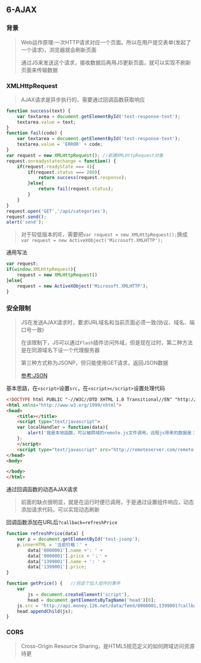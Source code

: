 ## 6-AJAX

### 背景
> Web运作原理:一次HTTP请求对应一个页面。所以在用户提交表单(发起了一个请求)，浏览器就会刷新页面
>
> 通过JS来发送这个请求，接收数据后再用JS更新页面，就可以实现不刷新页面来传输数据

### XMLHttpRequest
> AJAX请求是异步执行的，需要通过回调函数获取响应
```javascript
function success(text) {
    var textarea = document.getElementById('test-response-text');
    textarea.value = text;
}
function fail(code) {
    var textarea = document.getElementById('test-response-text');
    textarea.value = 'ERROR' + code;
}
var request = new XMLHttpRequest(); //新建XMLHttpRequest对象
request.onreadystatechange = function() {
    if(request.readyState === 4){
        if(request.status === 200){
            return success(request.response);       
        }else{
            return fail(request.status);
        }
    }
}
request.open('GET','/api/categories');
request.send();
alert('send');
```
> 对于较低版本的IE，需要把`var request = new XMLHttpRequest();`换成`var request = new ActiveXObject('Microsoft.XMLHTTP');`

通用写法
```javascript
var request;
if(window.XMLHttpRequest){
    request = new XMLHttpRequest()
}else{
    request = new ActiveXObject('Microsoft.XMLHTTP');
}
```

### 安全限制
> JS在发送AJAX请求时，要求URL域名和当前页面必须一致(协议、域名、端口号一致)
>
> 在该限制下，JS可以通过`Flash`插件访问外域，但是现在过时，第二种方法是在同源域名下设一个代理服务器
> 
> 第三种方式称为JSONP，但只能使用GET请求，返回JSON数据
>
> [参考:JSON](https://www.cnblogs.com/dowinning/archive/2012/04/19/json-jsonp-jquery.html)

基本思路，在`<script>`设置`src`，在`<script></script>`设置处理代码
```html
<!DOCTYPE html PUBLIC "-//W3C//DTD XHTML 1.0 Transitional//EN" "http://www.w3.org/TR/xhtml1/DTD/xhtml1-transitional.dtd">
<html xmlns="http://www.w3.org/1999/xhtml">
<head>
    <title></title>
    <script type="text/javascript">
    var localHandler = function(data){
        alert('我是本地函数，可以被跨域的remote.js文件调用，远程js带来的数据是：' + data.result);
    };
    </script>
    <script type="text/javascript" src="http://remoteserver.com/remote.js"></script>
</head>
<body>

</body>
</html>
```

通过回调函数的动态AJAX请求
> 前面的缺点很明显，就是在运行时便已调用，于是通过设置组件响应，动态添加请求代码，可以实现动态刷新

回调函数添加在URL后`?callback=refreshPrice`
```javascript
function refreshPrice(data) {
    var p = document.getElementById('test-jsonp');
    p.innerHTML = '当前价格：' +
        data['0000001'].name +': ' + 
        data['0000001'].price + '；' +
        data['1399001'].name + ': ' +
        data['1399001'].price;
}

function getPrice() {   //将这个加入组件的事件
    var
        js = document.createElement('script'),
        head = document.getElementsByTagName('head')[0];
    js.src = 'http://api.money.126.net/data/feed/0000001,1399001?callback=refreshPrice';
    head.appendChild(js);
}
```

### CORS
> Cross-Origin Resource Sharing，是HTML5规范定义的如何跨域访问资源
待更